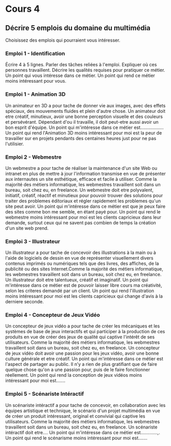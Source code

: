 # Cours 4
## Décrire 5 emplois du domaine du multimédia
Choisissez des emplois qui pourraient vous intéresser. 

### Emploi 1 - Identification
Écrire 4 à 5 lignes. Parler des tâches reliées à l'emploi. Expliquer où ces personnes travaillent. Décrire les qualités requises pour pratiquer ce métier. Un point qui vous intéresse dans ce métier. Un point qui rend ce métier moins intéressant pour vous.  

### Emploi 1 - Animation 3D
Un animateur en 3D a pour tache de donner vie aux images, avec des effets spéciaux, des mouvements fluides et plein d'autre chose. 
Un animateur doit etre créatif, minutieux, avoir une bonne perception visuelle et des couleurs et persévérant. Dépendant d'ou il travaille, il doit peut-etre aussi avoir un bon esprit d'équipe. Un point qui m'intéresse dans ce métier est.................. Un point qui rend l'Animation 3D moins intéressant pour moi est la peur de travailler sur en projets pendants des centaines heures just pour ne pas l'utilisier.

### Emploi 2 - Webmestre
Un webmestre a pour tache de réaliser la maintenance d'un site Web ou intranet en plus de mettre à jour l'information transmise en vue de présenter aux internautes un site esthétique, efficace et facile à utiliser. Comme la majorité des métiers informatique, les webmestres travaillent soit dans un bureau, soit chez eu, en freelance.
Un webmestre doit etre polyvalent, initiatif, créatif, réactif et minutieux pour pouvoir trouver des solutions pour traiter des problemes éditoriaux et régler rapidement les problemes qu'un site peut avoir. Un point qui m'intéresse dans ce métier est que je peux faire des sites comme bon me semble, en étant payé pour. Un point qui rend le webmestre moins intéressant pour moi est les clients capricieux dans leur demande, surtout ceux qui ne savent pas combien de temps la création d'un site web prend.

### Emploi 3 - Illustrateur
Un illustrateur a pour tache de concevoir des illustrations à la main ou à l'aide de logiciels de dessin en vue de représenter visuellement divers contenus imprimés ou numériques tels que des livres, des affiches, de la publicité ou des sites Internet.Comme la majorité des métiers informatique, les webmestres travaillent soit dans un bureau, soit chez eu, en freelance.
Un illustrateur doit etre talentueux, créatif et imaginatif. Un point qui m'intéresse dans ce métier est de pouvoir laisser libre cours ma créativité, selon les criteres demandé par un client. Un point qui rend l'illustration moins intéressant pour moi est les clients capricieux qui change d'avis à la derniere seconde.

### Emploi 4 - Concepteur de Jeux Vidéo
Un concepteur de jeux vidéo a pour tache de créer les mécaniques et les systèmes de base de jeux interactifs et qui participer à la production de ces produits en vue de créer des jeux de qualité qui captive l'intérêt de ses utilisateurs. Comme la majorité des métiers informatique, les webmestres travaillent soit dans un bureau, soit chez eu, en freelance.
Un concepteur de jeux vidéo doit avoir une passion pour les jeux vidéo, avoir une bonne culture générale et etre créatif.    Un point qui m'intéresse dans ce métier est l'aspect de partager au public. Il n’y a rien de plus gratifiant que de faire quelque chose qu'on a une passion pour, puis de le faire fonctionner réellement. Un point qui rend la conception de jeux vidéos moins intéressant pour moi est.......

### Emploi 5 - Scénariste Intéractif
Un scénariste intéractif a pour tache de concevoir, en collaboration avec les équipes artistique et technique, le scénario d'un projet multimédia en vue de créer un produit intéressant, original et convivial qui captive les utilisateurs.
Comme la majorité des métiers informatique, les webmestres travaillent soit dans un bureau, soit chez eu, en freelance.
Un scénariste intéractif doit etre....        Un point qui m'intéresse dans ce métier est.............,. Un point qui rend le scénarisme moins intéressant pour moi est.......
